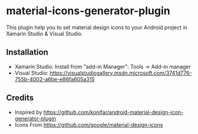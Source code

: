 # material-icons-generator-plugin
This plugin help you to set material design icons to your Android project in Xamarin Studio & Visual Studio.

## Installation
* Xamarin Studio: Install from "add-in Manager": Tools -> Add-in manager
* Visual Studio: https://visualstudiogallery.msdn.microsoft.com/3741d776-755b-4002-a6be-e86fa605a315


## Credits
* Inspired by https://github.com/konifar/android-material-design-icon-generator-plugin
* Icons From https://github.com/google/material-design-icons
